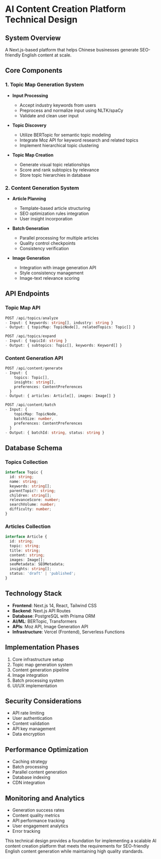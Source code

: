 # AI Content Creation Platform Technical Design

## System Overview
A Next.js-based platform that helps Chinese businesses generate SEO-friendly English content at scale.

## Core Components

### 1. Topic Map Generation System
- **Input Processing**
  - Accept industry keywords from users
  - Preprocess and normalize input using NLTK/spaCy
  - Validate and clean user input

- **Topic Discovery**
  - Utilize BERTopic for semantic topic modeling
  - Integrate Moz API for keyword research and related topics
  - Implement hierarchical topic clustering

- **Topic Map Creation**
  - Generate visual topic relationships
  - Score and rank subtopics by relevance
  - Store topic hierarchies in database

### 2. Content Generation System
- **Article Planning**
  - Template-based article structuring
  - SEO optimization rules integration
  - User insight incorporation

- **Batch Generation**
  - Parallel processing for multiple articles
  - Quality control checkpoints
  - Consistency verification

- **Image Generation**
  - Integration with image generation API
  - Style consistency management
  - Image-text relevance scoring

## API Endpoints

### Topic Map API
```typescript
POST /api/topics/analyze
- Input: { keywords: string[], industry: string }
- Output: { topicMap: TopicNode[], relatedTopics: Topic[] }

POST /api/topics/expand
- Input: { topicId: string }
- Output: { subtopics: Topic[], keywords: Keyword[] }
```

### Content Generation API
```typescript
POST /api/content/generate
- Input: {
    topics: Topic[],
    insights: string[],
    preferences: ContentPreferences
  }
- Output: { articles: Article[], images: Image[] }

POST /api/content/batch
- Input: {
    topicMap: TopicNode,
    batchSize: number,
    preferences: ContentPreferences
  }
- Output: { batchId: string, status: string }
```

## Database Schema

### Topics Collection
```typescript
interface Topic {
  id: string;
  name: string;
  keywords: string[];
  parentTopic?: string;
  children: string[];
  relevanceScore: number;
  searchVolume: number;
  difficulty: number;
}
```

### Articles Collection
```typescript
interface Article {
  id: string;
  topic: string;
  title: string;
  content: string;
  images: Image[];
  seoMetadata: SEOMetadata;
  insights: string[];
  status: 'draft' | 'published';
}
```

## Technology Stack
- **Frontend**: Next.js 14, React, Tailwind CSS
- **Backend**: Next.js API Routes
- **Database**: PostgreSQL with Prisma ORM
- **AI/ML**: BERTopic, Transformers
- **APIs**: Moz API, Image Generation API
- **Infrastructure**: Vercel (Frontend), Serverless Functions

## Implementation Phases
1. Core infrastructure setup
2. Topic map generation system
3. Content generation pipeline
4. Image integration
5. Batch processing system
6. UI/UX implementation

## Security Considerations
- API rate limiting
- User authentication
- Content validation
- API key management
- Data encryption

## Performance Optimization
- Caching strategy
- Batch processing
- Parallel content generation
- Database indexing
- CDN integration

## Monitoring and Analytics
- Generation success rates
- Content quality metrics
- API performance tracking
- User engagement analytics
- Error tracking

This technical design provides a foundation for implementing a scalable AI content creation platform that meets the requirements for SEO-friendly English content generation while maintaining high quality standards.
